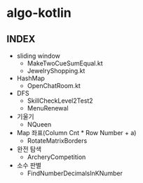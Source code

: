 # algo-kotlin

## INDEX

* sliding window
  * MakeTwoCueSumEqual.kt
  * JewelryShopping.kt
* HashMap
  * OpenChatRoom.kt
* DFS
  * SkillCheckLevel2Test2
  * MenuRenewal
* 기울기
  * NQueen
* Map 좌표(Column Cnt * Row Number + a)
  * RotateMatrixBorders
* 완전 탐색
  * ArcheryCompetition
* 소수 판별
  * FindNumberDecimalsInKNumber